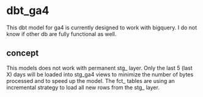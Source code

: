 # dbt_ga4

This dbt model for ga4 is currently designed to work with bigquery. I do not know if other db are fully functional as well. 

## concept

This models does not work with permanent stg_ layer. Only the last 5 (last X) days will be loaded into stg_ga4 views to minimize the number of bytes processed and to speed up the model. The fct_ tables are using an incremental strategy to load all new rows from the stg_ layer.



